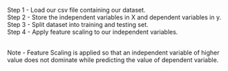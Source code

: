 Step 1 - Load our csv file containing our dataset. <br>
Step 2 - Store the independent variables in X and dependent variables in y.<br>
Step 3 - Split dataset into training and testing set.<br>
Step 4 - Apply feature scaling to our independent variables.<br><br>

Note - Feature Scaling is applied so that an independent variable of higher value does not dominate while predicting the value of dependent variable.
